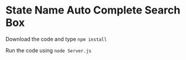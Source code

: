 State Name Auto Complete Search Box
===============

Download the code and type
<code>npm install</code>

Run the code using 
<code>node Server.js</code>
